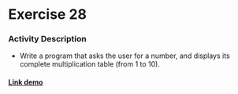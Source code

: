 # Exercise 28

### Activity Description

- Write a program that asks the user for a number, and displays its complete multiplication table (from 1 to 10).

#### [Link demo](https://replit.com/join/mxabtrykqe-gabrielstimamig)